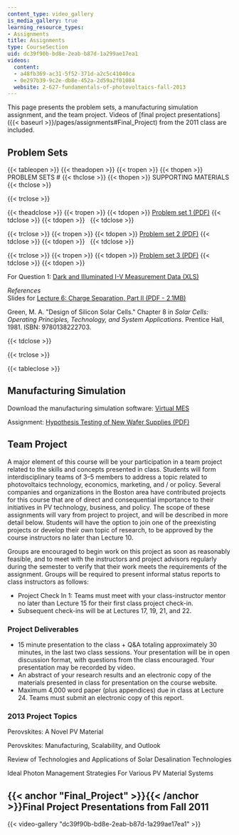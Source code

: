 ```yaml
---
content_type: video_gallery
is_media_gallery: true
learning_resource_types:
- Assignments
title: Assignments
type: CourseSection
uid: dc39f90b-bd8e-2eab-b87d-1a299ae17ea1
videos:
  content:
  - a48fb369-ac31-5f52-371d-a2c5c41040ca
  - 0e297b39-9c2e-db8e-452a-2d59a2f01084
  website: 2-627-fundamentals-of-photovoltaics-fall-2013
---
```


This page presents the problem sets, a manufacturing simulation assignment, and the team project. Videos of [final project presentations]({{< baseurl >}}/pages/assignments#Final_Project) from the 2011 class are included.

Problem Sets
------------

{{< tableopen >}}
{{< theadopen >}}
{{< tropen >}}
{{< thopen >}}
PROBLEM SETS #
{{< thclose >}}
{{< thopen >}}
SUPPORTING MATERIALS
{{< thclose >}}

{{< trclose >}}

{{< theadclose >}}
{{< tropen >}}
{{< tdopen >}}
[Problem set 1 (PDF)](/courses/mechanical-engineering/2-627-fundamentals-of-photovoltaics-fall-2013/assignments/MIT2_627F13_pset1.pdf)
{{< tdclose >}}
{{< tdopen >}}
 
{{< tdclose >}}

{{< trclose >}}
{{< tropen >}}
{{< tdopen >}}
[Problem set 2 (PDF)](/courses/mechanical-engineering/2-627-fundamentals-of-photovoltaics-fall-2013/assignments/MIT2_627F13_pset2.pdf)
{{< tdclose >}}
{{< tdopen >}}
 
{{< tdclose >}}

{{< trclose >}}
{{< tropen >}}
{{< tdopen >}}
[Problem set 3 (PDF)](/courses/mechanical-engineering/2-627-fundamentals-of-photovoltaics-fall-2013/assignments/MIT2_627F13_pset3.pdf)
{{< tdclose >}}
{{< tdopen >}}


For Question 1: [Dark and Illuminated I-V Measurement Data (XLS)](/courses/mechanical-engineering/2-627-fundamentals-of-photovoltaics-fall-2013/assignments/MIT2_627F13_pset3_q1data.xlsx)

_References_  
Slides for [Lecture 6: Charge Separation, Part II (PDF - 2.1MB)](/courses/mechanical-engineering/2-627-fundamentals-of-photovoltaics-fall-2013/lecture-videos-slides/MIT2_627F13_lec06.pdf)

Green, M. A. "Design of Silicon Solar Cells." Chapter 8 in _Solar Cells: Operating Principles, Technology, and System Applications_. Prentice Hall, 1981. ISBN: 9780138222703.


{{< tdclose >}}

{{< trclose >}}

{{< tableclose >}}

Manufacturing Simulation
------------------------

Download the manufacturing simulation software: [Virtual MES](https://sites.google.com/site/virtualsolarcellsinc/virtual-mes-software)

Assignment: [Hypothesis Testing of New Wafer Supplies (PDF)](/courses/mechanical-engineering/2-627-fundamentals-of-photovoltaics-fall-2013/assignments/MIT2_627F13_assn_sim.pdf)

Team Project
------------

A major element of this course will be your participation in a team project related to the skills and concepts presented in class. Students will form interdisciplinary teams of 3–5 members to address a topic related to photovoltaics technology, economics, marketing, and / or policy. Several companies and organizations in the Boston area have contributed projects for this course that are of direct and consequential importance to their initiatives in PV technology, business, and policy. The scope of these assignments will vary from project to project, and will be described in more detail below. Students will have the option to join one of the preexisting projects or develop their own topic of research, to be approved by the course instructors no later than Lecture 10.

Groups are encouraged to begin work on this project as soon as reasonably feasible, and to meet with the instructors and project advisors regularly during the semester to verify that their work meets the requirements of the assignment. Groups will be required to present informal status reports to class instructors as follows:

*   Project Check In 1: Teams must meet with your class-instructor mentor no later than Lecture 15 for their first class project check-in.
*   Subsequent check-ins will be at Lectures 17, 19, 21, and 22.

### Project Deliverables

*   15 minute presentation to the class + Q&A totaling approximately 30 minutes, in the last two class sessions. Your presentation will be in open discussion format, with questions from the class encouraged. Your presentation may be recorded by video.
*   An abstract of your research results and an electronic copy of the materials presented in class for presentation on the course website.
*   Maximum 4,000 word paper (plus appendices) due in class at Lecture 24. Teams must submit an electronic copy of this report.

### 2013 Project Topics

Perovskites: A Novel PV Material

Perovskites: Manufacturing, Scalability, and Outlook

Review of Technologies and Applications of Solar Desalination Technologies

Ideal Photon Management Strategies For Various PV Material Systems

{{< anchor "Final_Project" >}}{{< /anchor >}}Final Project Presentations from Fall 2011
---------------------------------------------------------------------------------------

{{< video-gallery "dc39f90b-bd8e-2eab-b87d-1a299ae17ea1" >}}

